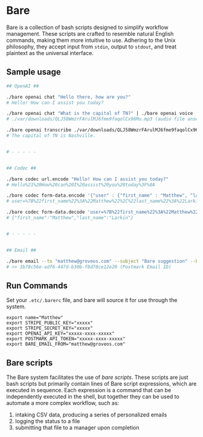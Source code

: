 # Bare

Bare is a collection of bash scripts designed to simplify workflow management. These scripts are crafted to resemble natural English commands, making them more intuitive to use. Adhering to the Unix philosophy, they accept input from `stdin`, output to `stdout`, and treat plaintext as the universal interface.

## Sample usage

```bash
## OpenAI ##

./bare openai chat "Hello there, how are you?"
# Hello! How can I assist you today?

./bare openai chat "What is the capital of TN?" | ./bare openai voice
# ./var/downloads/QLJ58WmzrFArulMJ6fme9faqolCx96Mu.mp3 (audio file answering the question)

./bare openai transcribe ./var/downloads/QLJ58WmzrFArulMJ6fme9faqolCx96Mu.mp3
# The capital of TN is Nashville.


# - - - - -


## Codec ##

./bare codec url.encode "Hello! How can I assist you today?"
# Hello%21%20How%20can%20I%20assist%20you%20today%3F%0A

./bare codec form-data.encode '{"user" : {"first_name" : "Matthew", "last_name" : "Larkin"}}'
# user=%7B%22first_name%22%3A%22Matthew%22%2C%22last_name%22%3A%22Larkin%22%7D

./bare codec form-data.decode 'user=%7B%22first_name%22%3A%22Matthew%22%2C%22last_name%22%3A%22Larkin%22%7D'
# {"first_name":"Matthew","last_name":"Larkin"}


# - - - - -


## Email ##

./bare email --to "matthew@groveos.com" --subject "Bare suggestion" --body "Hi there, I have an idea for bare!"
# >> 3b78c56e-adf6-447d-b30b-f8d78ce12e20 (Postmark Email ID)
```

## Run Commands
Set your `.etc/.barerc` file, and bare will source it for use through the system.

```env
export name="Matthew"
export STRIPE_PUBLIC_KEY="xxxxx"
export STRIPE_SECRET_KEY="xxxxx"
export OPENAI_API_KEY="xxxxx-xxxx-xxxxx"
export POSTMARK_API_TOKEN="xxxxx-xxxx-xxxxx"
export BARE_EMAIL_FROM="matthew@groveos.com"
```

## Bare scripts

The Bare system facilitates the use of *bare scripts*. These scripts are just bash scripts but primarily contain lines of Bare script expressions, which are executed in sequence. Each expression is a command that can be independently executed in the shell, but together they can be used to automate a more complex workflow, such as:

1. intaking CSV data, producing a series of personalized emails
2. logging the status to a file
3. submitting that file to a manager upon completion